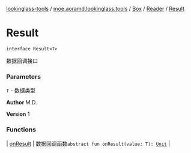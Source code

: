 [lookinglass-tools](../../../../index.md) / [moe.aoramd.lookinglass.tools](../../../index.md) / [Box](../../index.md) / [Reader](../index.md) / [Result](./index.md)

# Result

`interface Result<T>`

数据回调接口

### Parameters

`T` - 数据类型

**Author**
M.D.

**Version**
1

### Functions

| [onResult](on-result.md) | 数据回调函数`abstract fun onResult(value: T): `[`Unit`](https://kotlinlang.org/api/latest/jvm/stdlib/kotlin/-unit/index.html) |

